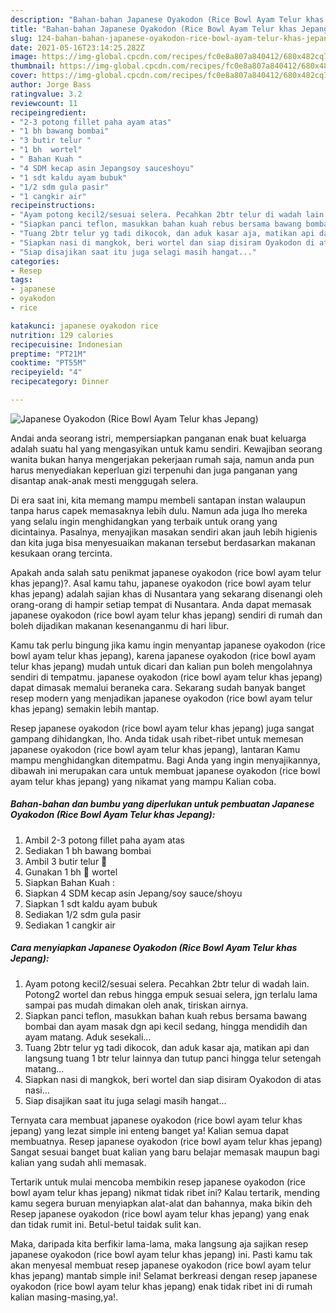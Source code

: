 ```yaml
---
description: "Bahan-bahan Japanese Oyakodon (Rice Bowl Ayam Telur khas Jepang) yang lezat dan Mudah Dibuat"
title: "Bahan-bahan Japanese Oyakodon (Rice Bowl Ayam Telur khas Jepang) yang lezat dan Mudah Dibuat"
slug: 124-bahan-bahan-japanese-oyakodon-rice-bowl-ayam-telur-khas-jepang-yang-lezat-dan-mudah-dibuat
date: 2021-05-16T23:14:25.282Z
image: https://img-global.cpcdn.com/recipes/fc0e8a807a840412/680x482cq70/japanese-oyakodon-rice-bowl-ayam-telur-khas-jepang-foto-resep-utama.jpg
thumbnail: https://img-global.cpcdn.com/recipes/fc0e8a807a840412/680x482cq70/japanese-oyakodon-rice-bowl-ayam-telur-khas-jepang-foto-resep-utama.jpg
cover: https://img-global.cpcdn.com/recipes/fc0e8a807a840412/680x482cq70/japanese-oyakodon-rice-bowl-ayam-telur-khas-jepang-foto-resep-utama.jpg
author: Jorge Bass
ratingvalue: 3.2
reviewcount: 11
recipeingredient:
- "2-3 potong fillet paha ayam atas"
- "1 bh bawang bombai"
- "3 butir telur "
- "1 bh  wortel"
- " Bahan Kuah "
- "4 SDM kecap asin Jepangsoy sauceshoyu"
- "1 sdt kaldu ayam bubuk"
- "1/2 sdm gula pasir"
- "1 cangkir air"
recipeinstructions:
- "Ayam potong kecil2/sesuai selera. Pecahkan 2btr telur di wadah lain. Potong2 wortel dan rebus hingga empuk sesuai selera, jgn terlalu lama sampai pas mudah dimakan oleh anak, tiriskan airnya."
- "Siapkan panci teflon, masukkan bahan kuah rebus bersama bawang bombai dan ayam masak dgn api kecil sedang, hingga mendidih dan ayam matang. Aduk sesekali..."
- "Tuang 2btr telur yg tadi dikocok, dan aduk kasar aja, matikan api dan langsung tuang 1 btr telur lainnya dan tutup panci hingga telur setengah matang..."
- "Siapkan nasi di mangkok, beri wortel dan siap disiram Oyakodon di atas nasi..."
- "Siap disajikan saat itu juga selagi masih hangat..."
categories:
- Resep
tags:
- japanese
- oyakodon
- rice

katakunci: japanese oyakodon rice 
nutrition: 129 calories
recipecuisine: Indonesian
preptime: "PT21M"
cooktime: "PT55M"
recipeyield: "4"
recipecategory: Dinner

---
```



![Japanese Oyakodon (Rice Bowl Ayam Telur khas Jepang)](https://img-global.cpcdn.com/recipes/fc0e8a807a840412/680x482cq70/japanese-oyakodon-rice-bowl-ayam-telur-khas-jepang-foto-resep-utama.jpg)

Andai anda seorang istri, mempersiapkan panganan enak buat keluarga adalah suatu hal yang mengasyikan untuk kamu sendiri. Kewajiban seorang  wanita bukan hanya mengerjakan pekerjaan rumah saja, namun anda pun harus menyediakan keperluan gizi terpenuhi dan juga panganan yang disantap anak-anak mesti menggugah selera.

Di era  saat ini, kita memang mampu membeli santapan instan walaupun tanpa harus capek memasaknya lebih dulu. Namun ada juga lho mereka yang selalu ingin menghidangkan yang terbaik untuk orang yang dicintainya. Pasalnya, menyajikan masakan sendiri akan jauh lebih higienis dan kita juga bisa menyesuaikan makanan tersebut berdasarkan makanan kesukaan orang tercinta. 



Apakah anda salah satu penikmat japanese oyakodon (rice bowl ayam telur khas jepang)?. Asal kamu tahu, japanese oyakodon (rice bowl ayam telur khas jepang) adalah sajian khas di Nusantara yang sekarang disenangi oleh orang-orang di hampir setiap tempat di Nusantara. Anda dapat memasak japanese oyakodon (rice bowl ayam telur khas jepang) sendiri di rumah dan boleh dijadikan makanan kesenanganmu di hari libur.

Kamu tak perlu bingung jika kamu ingin menyantap japanese oyakodon (rice bowl ayam telur khas jepang), karena japanese oyakodon (rice bowl ayam telur khas jepang) mudah untuk dicari dan kalian pun boleh mengolahnya sendiri di tempatmu. japanese oyakodon (rice bowl ayam telur khas jepang) dapat dimasak memalui beraneka cara. Sekarang sudah banyak banget resep modern yang menjadikan japanese oyakodon (rice bowl ayam telur khas jepang) semakin lebih mantap.

Resep japanese oyakodon (rice bowl ayam telur khas jepang) juga sangat gampang dihidangkan, lho. Anda tidak usah ribet-ribet untuk memesan japanese oyakodon (rice bowl ayam telur khas jepang), lantaran Kamu mampu menghidangkan ditempatmu. Bagi Anda yang ingin menyajikannya, dibawah ini merupakan cara untuk membuat japanese oyakodon (rice bowl ayam telur khas jepang) yang nikamat yang mampu Kalian coba.

<!--inarticleads1-->

##### Bahan-bahan dan bumbu yang diperlukan untuk pembuatan Japanese Oyakodon (Rice Bowl Ayam Telur khas Jepang):

1. Ambil 2-3 potong fillet paha ayam atas
1. Sediakan 1 bh bawang bombai
1. Ambil 3 butir telur 🐔
1. Gunakan 1 bh 🥕 wortel
1. Siapkan  Bahan Kuah :
1. Siapkan 4 SDM kecap asin Jepang/soy sauce/shoyu
1. Siapkan 1 sdt kaldu ayam bubuk
1. Sediakan 1/2 sdm gula pasir
1. Sediakan 1 cangkir air




<!--inarticleads2-->

##### Cara menyiapkan Japanese Oyakodon (Rice Bowl Ayam Telur khas Jepang):

1. Ayam potong kecil2/sesuai selera. Pecahkan 2btr telur di wadah lain. Potong2 wortel dan rebus hingga empuk sesuai selera, jgn terlalu lama sampai pas mudah dimakan oleh anak, tiriskan airnya.
1. Siapkan panci teflon, masukkan bahan kuah rebus bersama bawang bombai dan ayam masak dgn api kecil sedang, hingga mendidih dan ayam matang. Aduk sesekali...
1. Tuang 2btr telur yg tadi dikocok, dan aduk kasar aja, matikan api dan langsung tuang 1 btr telur lainnya dan tutup panci hingga telur setengah matang...
1. Siapkan nasi di mangkok, beri wortel dan siap disiram Oyakodon di atas nasi...
1. Siap disajikan saat itu juga selagi masih hangat...




Ternyata cara membuat japanese oyakodon (rice bowl ayam telur khas jepang) yang lezat simple ini enteng banget ya! Kalian semua dapat membuatnya. Resep japanese oyakodon (rice bowl ayam telur khas jepang) Sangat sesuai banget buat kalian yang baru belajar memasak maupun bagi kalian yang sudah ahli memasak.

Tertarik untuk mulai mencoba membikin resep japanese oyakodon (rice bowl ayam telur khas jepang) nikmat tidak ribet ini? Kalau tertarik, mending kamu segera buruan menyiapkan alat-alat dan bahannya, maka bikin deh Resep japanese oyakodon (rice bowl ayam telur khas jepang) yang enak dan tidak rumit ini. Betul-betul taidak sulit kan. 

Maka, daripada kita berfikir lama-lama, maka langsung aja sajikan resep japanese oyakodon (rice bowl ayam telur khas jepang) ini. Pasti kamu tak akan menyesal membuat resep japanese oyakodon (rice bowl ayam telur khas jepang) mantab simple ini! Selamat berkreasi dengan resep japanese oyakodon (rice bowl ayam telur khas jepang) enak tidak ribet ini di rumah kalian masing-masing,ya!.

